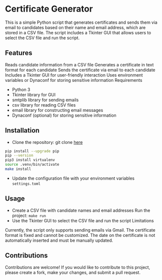 # Certificate Generator

This is a simple Python script that generates certificates and sends them via email to candidates based on their name and email address, which are stored in a CSV file. The script includes a Tkinter GUI that allows users to select the CSV file and run the script.

## Features

Reads candidate information from a CSV file
Generates a certificate in text format for each candidate
Sends the certificate via email to each candidate
Includes a Tkinter GUI for user-friendly interaction
Uses environment variables or Dynaconf for storing sensitive information
Requirements

- Python 3
- Tkinter library for GUI
- smtplib library for sending emails
- csv library for reading CSV files
- email library for constructing email messages
- Dynaconf (optional) for storing sensitive information


## Installation

- Clone the repository: git clone [here](https://github.com/sachin-duhan26/gui-driven-bulk-email.git)
```bash
pip install --upgrade pip
pip --version
pip3 install virtualenv
source .venv/bin/activate
make install
```
- Update the configuration file with your environment variables ```settings.toml```


## Usage

- Create a CSV file with candidate names and email addresses
Run the project: ```make run```
- Use the Tkinter GUI to select the CSV file and run the script
Limitations

Currently, the script only supports sending emails via Gmail.
The certificate format is fixed and cannot be customized.
The date on the certificate is not automatically inserted and must be manually updated.

## Contributions

Contributions are welcome! If you would like to contribute to this project, please create a fork, make your changes, and submit a pull request.